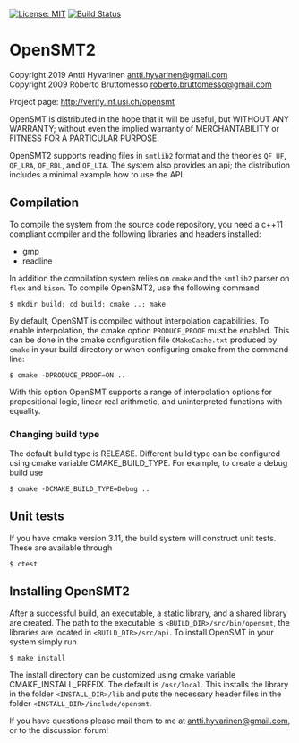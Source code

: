 [![License: MIT](https://img.shields.io/badge/License-MIT-yellow.svg)](https://opensource.org/licenses/MIT)
[![Build Status](https://travis-ci.com/usi-verification-and-security/opensmt.svg?branch=master)](https://travis-ci.com/usi-verification-and-security/opensmt)

# OpenSMT2
Copyright 2019 Antti Hyvarinen <antti.hyvarinen@gmail.com>  
Copyright 2009 Roberto Bruttomesso <roberto.bruttomesso@gmail.com>

Project page: http://verify.inf.usi.ch/opensmt

OpenSMT is distributed in the hope that it will be useful,
but WITHOUT ANY WARRANTY; without even the implied warranty of
MERCHANTABILITY or FITNESS FOR A PARTICULAR PURPOSE.

OpenSMT2 supports reading files in `smtlib2` format and the theories
`QF_UF`, `QF_LRA`, `QF_RDL`, and `QF_LIA`.  The system also provides an
api; the distribution includes a minimal example how to use the API.

## Compilation

To compile the system from the source code repository, you need a c++11
compliant compiler and the following libraries and headers installed:

 - gmp
 - readline

In addition the compilation system relies on `cmake` and the `smtlib2`
parser on `flex` and `bison`.  To compile OpenSMT2, use the following
command
```
$ mkdir build; cd build; cmake ..; make
```

By default, OpenSMT is compiled without interpolation capabilities.  To enable interpolation, the cmake option `PRODUCE_PROOF` must be enabled. This can be done in the cmake configuration file
`CMakeCache.txt` produced by `cmake` in your build directory or when configuring cmake from the command line:
```
$ cmake -DPRODUCE_PROOF=ON ..
```

With this option OpenSMT supports a range of interpolation options for propositional
logic, linear real arithmetic, and uninterpreted functions with
equality.

### Changing build type
The default build type is RELEASE. Different build type can be configured using cmake variable CMAKE_BUILD_TYPE. For example, to create a debug build use
```
$ cmake -DCMAKE_BUILD_TYPE=Debug ..
```


## Unit tests

If you have cmake version 3.11, the build system will construct unit
tests.  These are available through

```
$ ctest
```

## Installing OpenSMT2
After a successful build, an executable, a static library, and a shared library are created.
The path to the executable is `<BUILD_DIR>/src/bin/opensmt`, the libraries are located in `<BUILD_DIR>/src/api`.
To install OpenSMT in your system simply run
```
$ make install
```
The install directory can be customized using cmake variable CMAKE_INSTALL_PREFIX. The default is `/usr/local`.
This installs the library in the folder `<INSTALL_DIR>/lib` and puts the necessary header files in the folder `<INSTALL_DIR>/include/opensmt`.

If you have questions please mail them to me at
antti.hyvarinen@gmail.com, or to the discussion forum!


